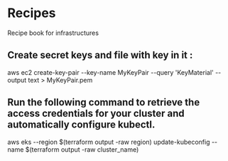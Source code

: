 # Recipes
Recipe book for infrastructures


## Create secret keys and file with key in it : 
aws ec2 create-key-pair --key-name MyKeyPair --query 'KeyMaterial' --output text > MyKeyPair.pem

## Run the following command to retrieve the access credentials for your cluster and automatically configure kubectl.
aws eks --region $(terraform output -raw region) update-kubeconfig --name $(terraform output -raw cluster_name)
